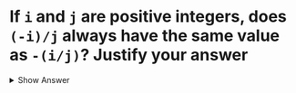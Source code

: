 # If `i` and `j` are positive integers, does `(-i)/j` always have the same value as `-(i/j)`? Justify your answer

<details>
<summary>Show Answer</summary>

- Yes, due to truncation of fractional part towards zero in integer division, introduced in C99 standard. In the C89 standard, these were examples of implementation-defined behaviour.

</details>
